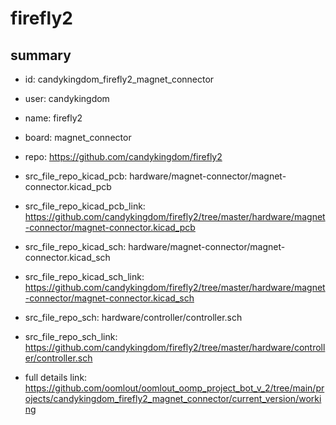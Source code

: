 # firefly2
 
## summary 
* id: candykingdom_firefly2_magnet_connector
* user: candykingdom
* name: firefly2
* board: magnet_connector
* repo: https://github.com/candykingdom/firefly2
* src_file_repo_kicad_pcb: hardware/magnet-connector/magnet-connector.kicad_pcb
* src_file_repo_kicad_pcb_link: https://github.com/candykingdom/firefly2/tree/master/hardware/magnet-connector/magnet-connector.kicad_pcb
* src_file_repo_kicad_sch: hardware/magnet-connector/magnet-connector.kicad_sch
* src_file_repo_kicad_sch_link: https://github.com/candykingdom/firefly2/tree/master/hardware/magnet-connector/magnet-connector.kicad_sch

* src_file_repo_sch: hardware/controller/controller.sch
* src_file_repo_sch_link: https://github.com/candykingdom/firefly2/tree/master/hardware/controller/controller.sch
* full details link: https://github.com/oomlout/oomlout_oomp_project_bot_v_2/tree/main/projects/candykingdom_firefly2_magnet_connector/current_version/working  






